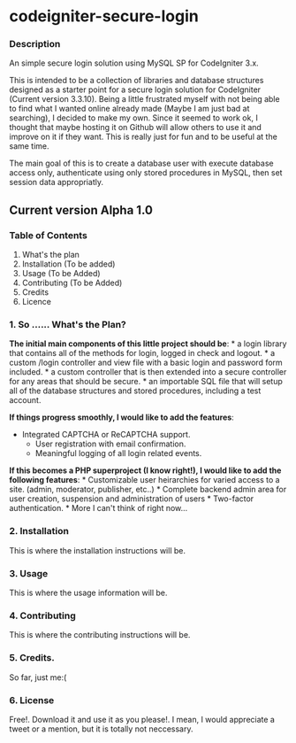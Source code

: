 # codeigniter-secure-login

### Description

An simple secure login solution using MySQL SP for CodeIgniter 3.x.

This is intended to be a collection of libraries and database structures designed as a starter point for a secure login solution for CodeIgniter (Current version 3.3.10). Being a little frustrated myself with not being able to find what I wanted online already made (Maybe I am just bad at searching), I decided to make my own. Since it seemed to work ok, I thought that maybe hosting it on Github will allow others to use it and improve on it if they want. This is really just for fun and to be useful at the same time.

The main goal of this is to create a database user with execute database access only, authenticate using only stored procedures in MySQL, then set session data appropriatly. 

## Current version Alpha 1.0

### Table of Contents

1. What's the plan
1. Installation (To be added)
1. Usage (To be Added)
1. Contributing (To be Added)
1. Credits
1. Licence

### 1. So ...... What's the Plan?

**The initial main components of this little project should be**:
	* a login library that contains all of the methods for login, logged in check and logout.
	* a custom /login controller and view file with a basic login and password form included.
	* a custom controller that is then extended into a secure controller for any areas that should be secure.
	* an importable SQL file that will setup all of the database structures and stored procedures, including a test account.
	
**If things progress smoothly, I would like to add the features**:
  * Integrated CAPTCHA or ReCAPTCHA support.
	* User registration with email confirmation.
	* Meaningful logging of all login related events.

**If this becomes a PHP superproject (I know right!), I would like to add the following features**:
	* Customizable user heirarchies for varied access to a site. (admin, moderator, publisher, etc..)
	* Complete backend admin area for user creation, suspension and administration of users
	* Two-factor authentication.
	* More I can't think of right now...
	
### 2. Installation

This is where the installation instructions will be.

### 3. Usage 

This is where the usage information will be.

### 4. Contributing

This is where the contributing instructions will be.

### 5. Credits.

So far, just me:(

### 6. License

Free!. Download it and use it as you please!. I mean, I would appreciate a tweet or a mention, but it is totally not neccessary. 


